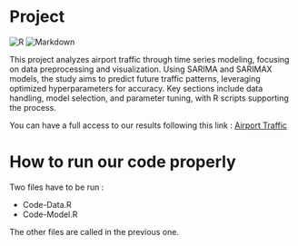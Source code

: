 # Project
![R](https://img.shields.io/badge/r-%23276DC3.svg?style=for-the-badge&logo=r&logoColor=white)
![Markdown](https://img.shields.io/badge/markdown-%23000000.svg?style=for-the-badge&logo=markdown&logoColor=white)

This project analyzes airport traffic through time series modeling, focusing on data preprocessing and visualization. Using SARIMA and SARIMAX models, the study aims to predict future traffic patterns, leveraging optimized hyperparameters for accuracy. Key sections include data handling, model selection, and parameter tuning, with R scripts supporting the process.

You can have a full access to our results following this link :
[Airport Traffic](https://n-pizzetta.github.io/Applied/airport-traffic-last-version.html)

# How to run our code properly

Two files have to be run :

- Code-Data.R
- Code-Model.R

The other files are called in the previous one.




